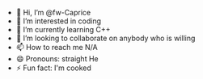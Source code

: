 - 👋 Hi, I’m @fw-Caprice
- 👀 I’m interested in coding
- 🌱 I’m currently learning C++
- 💞️ I’m looking to collaborate on anybody who is willing
- 📫 How to reach me N/A
- 😄 Pronouns: straight He
- ⚡ Fun fact: I'm cooked

<!---
fw-Caprice/fw-Caprice is a ✨ special ✨ repository because its `README.md` (this file) appears on your GitHub profile.
You can click the Preview link to take a look at your changes.
--->
